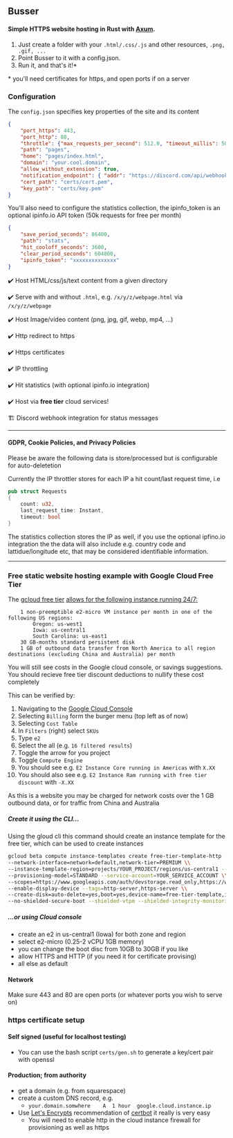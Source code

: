 ## Busser

#### Simple HTTPS website hosting in Rust with [Axum](https://github.com/tokio-rs/axum).

1. Just create a folder with your ```.html/.css/.js``` and other resources, ```.png, .gif, ...```
2. Point Busser to it with a config.json.
3. Run it, and that's it!*

\* you'll need certificates for https, and open ports if on a server

### Configuration

The ```config.json``` specifies key properties of the site and its content

```json
{
    "port_https": 443,
    "port_http": 80, 
    "throttle": {"max_requests_per_second": 512.0, "timeout_millis": 5000, "clear_period_seconds": 86400},
    "path": "pages",
    "home": "pages/index.html",
    "domain": "your.cool.domain",
    "allow_without_extension": true,
    "notification_endpoint": { "addr": "https://discord.com/api/webhooks/xxx/yyy" },
    "cert_path": "certs/cert.pem",
    "key_path": "certs/key.pem"
}
```
You'll also need to configure the statistics collection, the ipinfo_token is an optional ipinfo.io API token (50k requests for free per month)
```json
{
    "save_period_seconds": 86400,
    "path": "stats",
    "hit_cooloff_seconds": 3600,
    "clear_period_seconds": 604800,
    "ipinfo_token": "xxxxxxxxxxxxxx" 
}
```

✔️ Host HTML/css/js/text content from a given directory 

✔️ Serve with and without ```.html```, e.g. ```/x/y/z/webpage.html``` via ```/x/y/z/webpage```

✔️ Host Image/video content (png, jpg, gif, webp, mp4, ...)

✔️ Http redirect to https

✔️ Https certificates

✔️ IP throttling

✔️ Hit statistics (with optional ipinfo.io integration)

✔️ Host via **free tier** cloud services!

🏗️ Discord webhook integration for status messages

____

#### GDPR, Cookie Policies, and Privacy Policies

Please be aware the following data is store/processed but is configurable for auto-deletetion

Currently the IP throttler stores for each IP a hit count/last request time, i.e

```rust
pub struct Requests
{
    count: u32,
    last_request_time: Instant,
    timeout: bool
}
```

The statistics collection stores the IP as well, if you use the optional ipfino.io integration the the data will also include e.g. country code and lattidue/longitude etc, that may be considered identifiable information.
____

### Free static website hosting example with Google Cloud Free Tier

The [gcloud free tier](https://cloud.google.com/free?hl=en) [allows for the following instance running 24/7:](https://cloud.google.com/free/docs/free-cloud-features#compute)

```
    1 non-preemptible e2-micro VM instance per month in one of the following US regions:
        Oregon: us-west1
        Iowa: us-central1
        South Carolina: us-east1
    30 GB-months standard persistent disk
    1 GB of outbound data transfer from North America to all region destinations (excluding China and Australia) per month

```

You will still see costs in the Google cloud console, or savings suggestions. You should recieve free tier discount deductions to nullify these cost completely

This can be verified by:

1. Navigating to the [Google Cloud Console](https://console.cloud.google.com)
2. Selecting ```Billing``` form the burger menu (top left as of now)
3. Selecting ```Cost Table```
4. In ```Filters``` (right) select ```SKUs```
5. Type ```e2```
6. Select the all (e.g. ```16 filtered results```)
7. Toggle the arrow for you project
8. Toggle ```Compute Engine```
9. You should see e.g. ```E2 Instance Core running in Americas``` with ```X.XX```
10. You should also see e.g.  ```E2 Instance Ram running with free tier discount``` with ```-X.XX```

As this is a website you may be charged for network costs over the 1 GB outbound data, or for traffic from China and Australia

##### Create it using the CLI...

Using the gloud cli this command should create an instance template for the free tier, which can be used to create instances

```bash
gcloud beta compute instance-templates create free-tier-template-http --project=YOUR_PROJECT --machine-type=e2-micro \\
--network-interface=network=default,network-tier=PREMIUM \\
--instance-template-region=projects/YOUR_PROJECT/regions/us-central1 --maintenance-policy=MIGRATE \\
--provisioning-model=STANDARD --service-account=YOUR_SERVICE_ACCOUNT \\
--scopes=https://www.googleapis.com/auth/devstorage.read_only,https://www.googleapis.com/auth/logging.write,https://www.googleapis.com/auth/monitoring.write,https://www.googleapis.com/auth/servicecontrol,https://www.googleapis.com/auth/service.management.readonly,https://www.googleapis.com/auth/trace.append \\
--enable-display-device --tags=http-server,https-server \\
--create-disk=auto-delete=yes,boot=yes,device-name=free-tier-template,image=projects/debian-cloud/global/images/debian-11-bullseye-v20220719,mode=rw,size=30,type=pd-standard 
--no-shielded-secure-boot --shielded-vtpm --shielded-integrity-monitoring --reservation-affinity=any
```

##### ...or using Cloud console

- create an e2 in us-central1 (Iowa) for both zone and region
- select e2-micro (0.25-2 vCPU 1GB memory)
- you can change the boot disc from 10GB to 30GB if you like
- allow HTTPS and HTTP (if you need it for certificate provising)
- all else as default

#### Network

Make sure 443 and 80 are open ports (or whatever ports you wish to serve on)

### https certificate setup

#### Self signed (useful for localhost testing)

- You can use the bash script ```certs/gen.sh``` to generate a key/cert pair with openssl

#### Production; from authority

- get a domain (e.g. from squarespace)
- create a custom DNS record, e.g.
    - ```your.domain.somwhere    A	1 hour	google.cloud.instance.ip ```
- Use [Let's Encrypts](https://letsencrypt.org/) recommendation of [certbot](https://certbot.eff.org/) it really is very easy
    - You will need to enable http in the cloud instance firewall for provisioning as well as https

